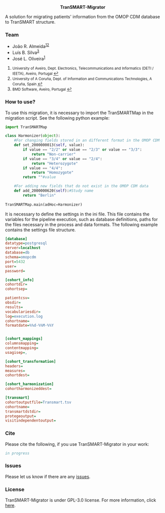 <p align="center"><b>TranSMART-Migrator</b></p>

A solution for migrating patients' information from the OMOP CDM database to TranSMART structure.

### Team
  * João R. Almeida<sup id="a1">[1](#f1)</sup><sup id="a2">[2](#f2)</sup>
  * Luís B. Silva<sup id="a3">[3](#f3)</sup>
  * José L. Oliveira<sup id="a1">[1](#f1)</sup>

1. <small id="f1"> University of Aveiro, Dept. Electronics, Telecommunications and Informatics (DETI / IEETA), Aveiro, Portugal </small> [↩](#a1)
2. <small id="f2"> University of A Coruña, Dept. of Information and Communications Technologies, A Coruña, Spain </small> [↩](#a2)
2. <small id="f3"> BMD Software, Aveiro, Portugal </small> [↩](#a3)


### How to use?

To use this migration, it is necessary to import the TranSMARTMap in the migration script. See the following python example:

```python
import TranSMARTMap

class Harmonizer(object):
    #For changing fields stored in an different format in the OMOP CDM
    def set_2000000013(self, value):
        if value == "2/2" or value == "2/3" or value == "3/3":
            return "Non-carrier"
        if value == "3/4" or value == "2/4":
            return "Heterozygote"
        if value == "4/4":
            return "Homozygote"
        return ""#value

    #For adding new fields that do not exist in the OMOP CDM data
    def add_2000000620(self):#Study name
        return "Berlin"
        
TranSMARTMap.main(adHoc=Harmonizer)
```

It is necessary to define the settings in the ini file. This file contains the variables for the pipeline execution, such as database definitions, paths for the files necessary in the process and data formats. The following example contains the settings file structure.

```ini
[database]
datatype=postgresql
server=localhost
database=db
schema=omopcdm
port=5432
user=
password=

[cohort_info]
cohortdir=
cohortsep=

patientcsv=
obsdir=
results=
vocabulariesdir=
log=execution.log
cohortname=
formatdate=%%d-%%M-%%Y


[cohort_mappings]
columnsmapping=
contentmapping=
usagisep=,

[cohort_transformation]
headers=
measures=
cohortdest=

[cohort_harmonization]
cohortharmonizeddest=

[transmart]
cohortoutputfile=Transmart.tsv
cohortname=
transmartdstdir=
protegeoutput=
visitindependentoutput=
```

### Cite

Please cite the following, if you use TranSMART-Migrator in your work:

```bib
in progress
```

### Issues
Please let us know if there are any
[issues](https://github.com/bioinformatics-ua/TranSMART-migrator/issues).

### License
TranSMART-Migrator is under GPL-3.0 license. For more information, click
[here](https://github.com/bioinformatics-ua/TranSMART-migrator/blob/master/LICENSE).